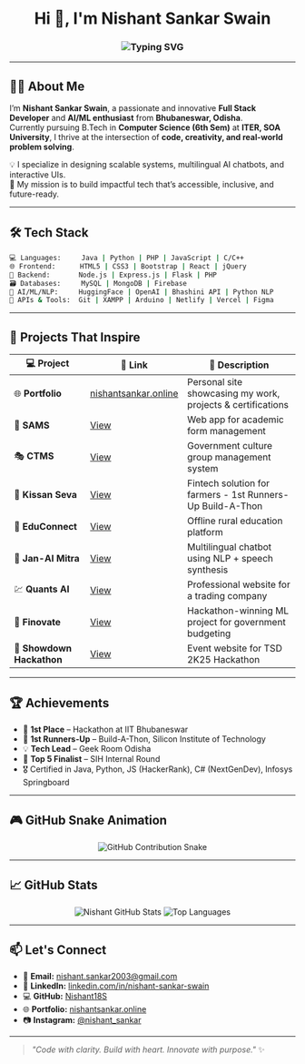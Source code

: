 <h1 align="center">Hi 👋, I'm Nishant Sankar Swain</h1>
<h3 align="center">
  <img src="https://readme-typing-svg.demolab.com?font=Fira+Code&size=24&pause=1000&center=true&vCenter=true&width=800&lines=🚀+Full+Stack+Web+Developer;🎨+Website+Designer;📊+AI+%2F+ML+Engineer;📚+Physics+%26+Math+Enthusiast;🧠+NLP+%26+Voicebot+Creator;👨‍💻+Freelancer+%26+Tech+Mentor;🔬+Arduino+%2F+IoT+Innovator;💡+Hackathon+Champion" alt="Typing SVG" />
</h3>

---

## 🧑‍💻 About Me

I’m **Nishant Sankar Swain**, a passionate and innovative **Full Stack Developer** and **AI/ML enthusiast** from **Bhubaneswar, Odisha**.  
Currently pursuing B.Tech in **Computer Science (6th Sem)** at **ITER, SOA University**, I thrive at the intersection of **code, creativity, and real-world problem solving**.

💡 I specialize in designing scalable systems, multilingual AI chatbots, and interactive UIs.  
🎯 My mission is to build impactful tech that’s accessible, inclusive, and future-ready.

---

## 🛠️ Tech Stack

```bash
💻 Languages:     Java | Python | PHP | JavaScript | C/C++
🌐 Frontend:      HTML5 | CSS3 | Bootstrap | React | jQuery
🔧 Backend:       Node.js | Express.js | Flask | PHP
🗃️ Databases:     MySQL | MongoDB | Firebase
🤖 AI/ML/NLP:     HuggingFace | OpenAI | Bhashini API | Python NLP
🔌 APIs & Tools:  Git | XAMPP | Arduino | Netlify | Vercel | Figma
```

---

## 🚀 Projects That Inspire

| 💻 Project | 🔗 Link | 📝 Description |
|-----------|---------|----------------|
| 🌐 **Portfolio** | [nishantsankar.online](https://www.nishantsankar.online) | Personal site showcasing my work, projects & certifications |
| 📝 **SAMS** | [View](https://nishant-sams-2024.netlify.app/login) | Web app for academic form management |
| 🎭 **CTMS** | [View](https://ctms-odisha.netlify.app/govt_odisha_ctms) | Government culture group management system |
| 🌾 **Kissan Seva** | [View](https://kisan-seva-psi.vercel.app/dashboard) | Fintech solution for farmers - 1st Runners-Up Build-A-Thon |
| 🌱 **EduConnect** | [View](https://e-n-c-o-d-e-s.vercel.app/) | Offline rural education platform |
| 🧠 **Jan-AI Mitra** | [View](https://jan-aimitra.netlify.app/digitaltech.html) | Multilingual chatbot using NLP + speech synthesis |
| 💹 **Quants AI** | [View](https://quantsai.netlify.app/) | Professional website for a trading company |
| 🧮 **Finovate** | [View](https://finovategift.vercel.app/template/home.html) | Hackathon-winning ML project for government budgeting |
| 🧱 **Showdown Hackathon** | [View](https://showdown2k25.vercel.app/) | Event website for TSD 2K25 Hackathon |

---

## 🏆 Achievements

- 🥇 **1st Place** – Hackathon at IIT Bhubaneswar
- 🥈 **1st Runners-Up** – Build-A-Thon, Silicon Institute of Technology
- 💡 **Tech Lead** – Geek Room Odisha
- 🧠 **Top 5 Finalist** – SIH Internal Round
- 🎖️ Certified in Java, Python, JS (HackerRank), C# (NextGenDev), Infosys Springboard

---

## 🎮 GitHub Snake Animation

<p align="center">
  <img src="https://raw.githubusercontent.com/Nishant18S/Nishant18S/output/github-contribution-grid-snake.svg" alt="GitHub Contribution Snake" />
</p>

---

## 📈 GitHub Stats

<p align="center">
  <img src="https://github-readme-stats.vercel.app/api?username=Nishant18S&show_icons=true&theme=tokyonight" alt="Nishant GitHub Stats" />
  <img src="https://github-readme-stats.vercel.app/api/top-langs/?username=Nishant18S&layout=compact&theme=tokyonight" alt="Top Languages" />
</p>

---

## 📫 Let's Connect

- 📧 **Email:** nishant.sankar2003@gmail.com  
- 💼 **LinkedIn:** [linkedin.com/in/nishant-sankar-swain](https://linkedin.com/in/nishant-sankar-swain-1abb71246)  
- 💻 **GitHub:** [Nishant18S](https://github.com/Nishant18S)  
- 🌐 **Portfolio:** [nishantsankar.online](https://www.nishantsankar.online)  
- 📷 **Instagram:** [@nishant_sankar](https://www.instagram.com/nishant_sankar)

---

> _"Code with clarity. Build with heart. Innovate with purpose."_ ✨
